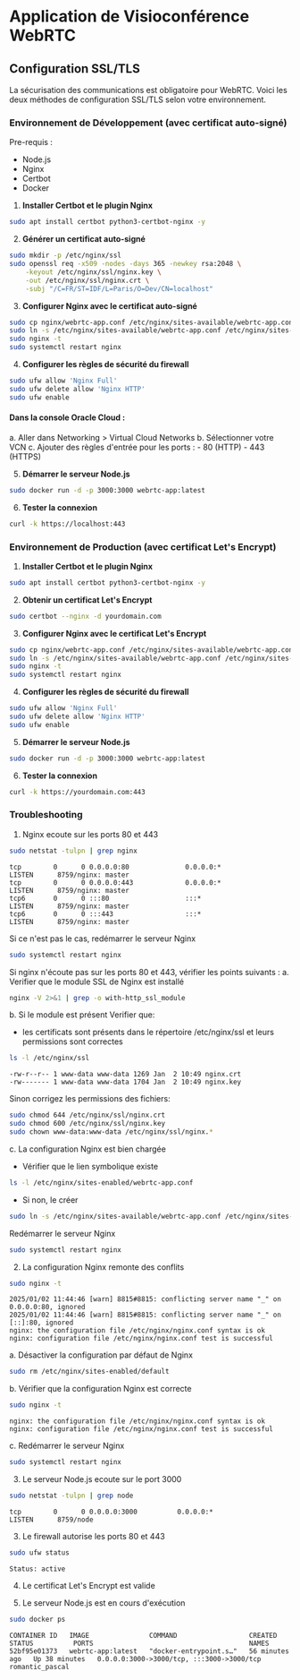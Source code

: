 # Application de Visioconférence WebRTC

## Configuration SSL/TLS

La sécurisation des communications est obligatoire pour WebRTC. Voici les deux méthodes de configuration SSL/TLS selon votre environnement.

### Environnement de Développement (avec certificat auto-signé)
Pre-requis :
- Node.js
- Nginx
- Certbot
- Docker

1. **Installer Certbot et le plugin Nginx**
```bash
sudo apt install certbot python3-certbot-nginx -y
```

2. **Générer un certificat auto-signé**
```bash
sudo mkdir -p /etc/nginx/ssl
sudo openssl req -x509 -nodes -days 365 -newkey rsa:2048 \
    -keyout /etc/nginx/ssl/nginx.key \
    -out /etc/nginx/ssl/nginx.crt \
    -subj "/C=FR/ST=IDF/L=Paris/O=Dev/CN=localhost"
```

3. **Configurer Nginx avec le certificat auto-signé**
```bash
sudo cp nginx/webrtc-app.conf /etc/nginx/sites-available/webrtc-app.conf
sudo ln -s /etc/nginx/sites-available/webrtc-app.conf /etc/nginx/sites-enabled/
sudo nginx -t
sudo systemctl restart nginx
```

4. **Configurer les règles de sécurité du firewall**
```bash
sudo ufw allow 'Nginx Full'
sudo ufw delete allow 'Nginx HTTP'
sudo ufw enable
```

#### Dans la console Oracle Cloud :
a. Aller dans Networking > Virtual Cloud Networks
b. Sélectionner votre VCN
c. Ajouter des règles d'entrée pour les ports :
    - 80 (HTTP)
    - 443 (HTTPS)

5. **Démarrer le serveur Node.js**
```bash
sudo docker run -d -p 3000:3000 webrtc-app:latest
```

6. **Tester la connexion**
```bash
curl -k https://localhost:443
```

### Environnement de Production (avec certificat Let's Encrypt)

1. **Installer Certbot et le plugin Nginx**
```bash
sudo apt install certbot python3-certbot-nginx -y
```

2. **Obtenir un certificat Let's Encrypt**
```bash
sudo certbot --nginx -d yourdomain.com
```

3. **Configurer Nginx avec le certificat Let's Encrypt**
```bash
sudo cp nginx/webrtc-app.conf /etc/nginx/sites-available/webrtc-app.conf
sudo ln -s /etc/nginx/sites-available/webrtc-app.conf /etc/nginx/sites-enabled/
sudo nginx -t
sudo systemctl restart nginx
```

4. **Configurer les règles de sécurité du firewall**
```bash
sudo ufw allow 'Nginx Full'
sudo ufw delete allow 'Nginx HTTP'
sudo ufw enable
```

5. **Démarrer le serveur Node.js**
```bash
sudo docker run -d -p 3000:3000 webrtc-app:latest
```

6. **Tester la connexion**
```bash
curl -k https://yourdomain.com:443
```

### Troubleshooting
1. Nginx ecoute sur les ports 80 et 443
```bash
sudo netstat -tulpn | grep nginx
```
``` 
tcp        0      0 0.0.0.0:80              0.0.0.0:*               LISTEN      8759/nginx: master
tcp        0      0 0.0.0.0:443             0.0.0.0:*               LISTEN      8759/nginx: master
tcp6       0      0 :::80                   :::*                    LISTEN      8759/nginx: master
tcp6       0      0 :::443                  :::*                    LISTEN      8759/nginx: master
```
Si ce n'est pas le cas, redémarrer le serveur Nginx
```bash
sudo systemctl restart nginx
```
Si nginx n'écoute pas sur les ports 80 et 443, vérifier les points suivants :
a. Verifier que le module SSL de Nginx est installé
```bash
nginx -V 2>&1 | grep -o with-http_ssl_module
```
b. Si le module est présent Verifier que:
- les certificats sont présents dans le répertoire /etc/nginx/ssl et leurs permissions sont correctes
```bash
ls -l /etc/nginx/ssl
```
```
-rw-r--r-- 1 www-data www-data 1269 Jan  2 10:49 nginx.crt
-rw------- 1 www-data www-data 1704 Jan  2 10:49 nginx.key
```
Sinon corrigez les permissions des fichiers:
```bash
sudo chmod 644 /etc/nginx/ssl/nginx.crt
sudo chmod 600 /etc/nginx/ssl/nginx.key
sudo chown www-data:www-data /etc/nginx/ssl/nginx.*
```
c. La configuration Nginx est bien chargée
- Vérifier que le lien symbolique existe
```bash
ls -l /etc/nginx/sites-enabled/webrtc-app.conf
```
- Si non, le créer
```bash
sudo ln -s /etc/nginx/sites-available/webrtc-app.conf /etc/nginx/sites-enabled/
```
Redémarrer le serveur Nginx
```bash
sudo systemctl restart nginx
```
2. La configuration Nginx remonte des conflits
```bash
sudo nginx -t
```
```
2025/01/02 11:44:46 [warn] 8815#8815: conflicting server name "_" on 0.0.0.0:80, ignored
2025/01/02 11:44:46 [warn] 8815#8815: conflicting server name "_" on [::]:80, ignored
nginx: the configuration file /etc/nginx/nginx.conf syntax is ok
nginx: configuration file /etc/nginx/nginx.conf test is successful
```
a. Désactiver la configuration par défaut de Nginx
```bash
sudo rm /etc/nginx/sites-enabled/default
``` 
b. Vérifier que la configuration Nginx est correcte
```bash
sudo nginx -t
```
```
nginx: the configuration file /etc/nginx/nginx.conf syntax is ok
nginx: configuration file /etc/nginx/nginx.conf test is successful
```
c. Redémarrer le serveur Nginx
```bash
sudo systemctl restart nginx
```
3. Le serveur Node.js ecoute sur le port 3000
```bash
sudo netstat -tulpn | grep node
```
```
tcp        0      0 0.0.0.0:3000          0.0.0.0:*               LISTEN      8759/node
```
3. Le firewall autorise les ports 80 et 443
```bash
sudo ufw status
```
```
Status: active
```
4. Le certificat Let's Encrypt est valide

5. Le serveur Node.js est en cours d'exécution
```bash
sudo docker ps
```
```
CONTAINER ID   IMAGE               COMMAND                  CREATED          STATUS          PORTS                                       NAMES
52bf95e01373   webrtc-app:latest   "docker-entrypoint.s…"   56 minutes ago   Up 38 minutes   0.0.0.0:3000->3000/tcp, :::3000->3000/tcp   romantic_pascal
```
